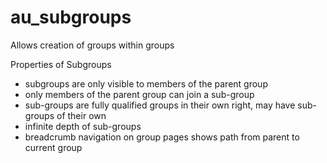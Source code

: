 au_subgroups
============

Allows creation of groups within groups

Properties of Subgroups
- subgroups are only visible to members of the parent group
- only members of the parent group can join a sub-group
- sub-groups are fully qualified groups in their own right, may have sub-groups of their own
- infinite depth of sub-groups
- breadcrumb navigation on group pages shows path from parent to current group